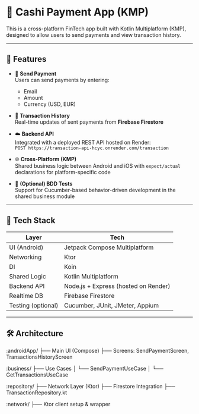 # 💸 Cashi Payment App (KMP)

This is a cross-platform FinTech app built with Kotlin Multiplatform (KMP), designed to allow users to send payments and view transaction history.

---

## 🚀 Features

- 🔁 **Send Payment**  
  Users can send payments by entering:
  - Email
  - Amount
  - Currency (USD, EUR)

- 📜 **Transaction History**  
  Real-time updates of sent payments from **Firebase Firestore**

- ☁️ **Backend API**  
  Integrated with a deployed REST API hosted on Render:  
  `POST https://transaction-api-hcyc.onrender.com/transaction`

- 🌐 **Cross-Platform (KMP)**  
  Shared business logic between Android and iOS with `expect/actual` declarations for platform-specific code

- 🧪 **(Optional) BDD Tests**  
  Support for Cucumber-based behavior-driven development in the shared business module

---

## 🧱 Tech Stack

| Layer              | Tech                                  |
|-------------------|----------------------------------------|
| UI (Android)       | Jetpack Compose Multiplatform         |
| Networking         | Ktor                                  |
| DI                 | Koin                                  |
| Shared Logic       | Kotlin Multiplatform                   |
| Backend API        | Node.js + Express (hosted on Render)  |
| Realtime DB        | Firebase Firestore                    |
| Testing (optional) | Cucumber, JUnit, JMeter, Appium       |

---

## 🛠️ Architecture

:androidApp/
├── Main UI (Compose)
├── Screens: SendPaymentScreen, TransactionsHistoryScreen

:business/
├── Use Cases
│ └── SendPaymentUseCase
│ └── GetTransactionsUseCase

:repository/
├── Network Layer (Ktor)
├── Firestore Integration
├── TransactionRepository.kt

:network/
├── Ktor client setup & wrapper